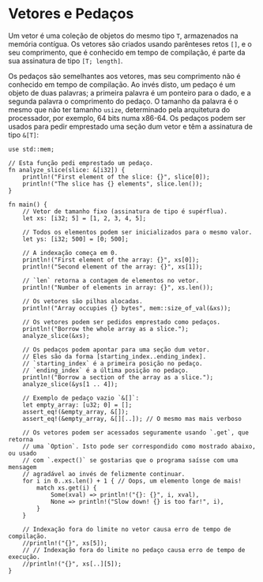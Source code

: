 # Vetores e Pedaços

Um vetor é uma coleção de objetos do mesmo tipo `T`, armazenados na memória contígua. Os vetores são criados usando parênteses retos `[]`, e o seu comprimento, que é conhecido em tempo de compilação, é parte da sua assinatura de tipo `[T; length]`.

Os pedaços são semelhantes aos vetores, mas seu comprimento não é conhecido em tempo de compilação. Ao invés disto, um pedaço é um objeto de duas palavras; a primeira palavra é um ponteiro para o dado, e a segunda palavra o comprimento do pedaço. O tamanho da palavra é o mesmo que não ter tamanho `usize`, determinado pela arquitetura do processador, por exemplo, 64 bits numa x86-64. Os pedaços podem ser usados para pedir emprestado uma seção dum vetor e têm a assinatura de tipo `&[T]`:

```rust,editable,ignore,mdbook-runnable
use std::mem;

// Esta função pedi emprestado um pedaço.
fn analyze_slice(slice: &[i32]) {
    println!("First element of the slice: {}", slice[0]);
    println!("The slice has {} elements", slice.len());
}

fn main() {
    // Vetor de tamanho fixo (assinatura de tipo é supérflua).
    let xs: [i32; 5] = [1, 2, 3, 4, 5];

    // Todos os elementos podem ser inicializados para o mesmo valor.
    let ys: [i32; 500] = [0; 500];

    // A indexação começa em 0.
    println!("First element of the array: {}", xs[0]);
    println!("Second element of the array: {}", xs[1]);

    // `len` retorna a contagem de elementos no vetor.
    println!("Number of elements in array: {}", xs.len());

    // Os vetores são pilhas alocadas.
    println!("Array occupies {} bytes", mem::size_of_val(&xs));

    // Os vetores podem ser pedidos emprestado como pedaços.
    println!("Borrow the whole array as a slice.");
    analyze_slice(&xs);

    // Os pedaços podem apontar para uma seção dum vetor.
    // Eles são da forma [starting_index..ending_index].
    // `starting_index` é a primeira posição no pedaço.
    // `ending_index` é a última posição no pedaço.
    println!("Borrow a section of the array as a slice.");
    analyze_slice(&ys[1 .. 4]);

    // Exemplo de pedaço vazio `&[]`:
    let empty_array: [u32; 0] = [];
    assert_eq!(&empty_array, &[]);
    assert_eq!(&empty_array, &[][..]); // O mesmo mas mais verboso

    // Os vetores podem ser acessados seguramente usando `.get`, que retorna
    // uma `Option`. Isto pode ser correspondido como mostrado abaixo, ou usado
    // com `.expect()` se gostarias que o programa saísse com uma mensagem
    // agradável ao invés de felizmente continuar.
    for i in 0..xs.len() + 1 { // Oops, um elemento longe de mais!
        match xs.get(i) {
            Some(xval) => println!("{}: {}", i, xval),
            None => println!("Slow down! {} is too far!", i),
        }
    }

    // Indexação fora do limite no vetor causa erro de tempo de compilação.
    //println!("{}", xs[5]);
    // // Indexação fora do limite no pedaço causa erro de tempo de execução.
    //println!("{}", xs[..][5]);
}
```
